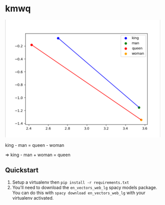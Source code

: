 # kmwq

![KMWQ Diagram](kmwq.png)

king - man = queen - woman

=> king - man + woman = queen

## Quickstart
1. Setup a virtualenv then `pip install -r requirements.txt`
2. You'll need to download the `en_vectors_web_lg` spacy models package.
You can do this with `spacy download en_vectors_web_lg` with your virtualenv
activated.
